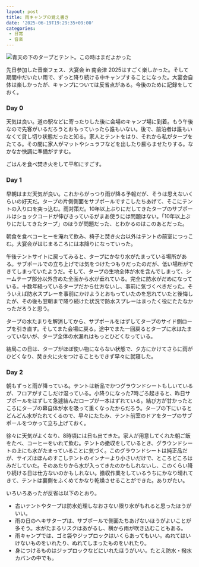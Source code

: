 ```yaml
---
layout: post
title: 雨キャンプの覚え書き
date: '2025-06-19T19:29:35+09:00'
categories:
 - 日常
 - 音楽
---
```


![青天の下のタープとテント。この時はまだよかった](/blog/images/daienkai2025_camp.jpg)

先日参加した音楽フェス、大宴会 in 南会津 2025はすごく楽しかった。そして期間中だいたい雨で、ずっと降り続ける中キャンプすることになった。大宴会自体は楽しかったが、キャンプについては反省点がある。今後のために記録をしておく。

### Day 0

天気は良い。道の駅などに寄ったりした後に会場のキャンプ場に到着。もう午後なので先客がいるだろうとおもっていったら誰もいない。後で、前泊者は誰もいなくて貸し切り状態だったと知る。家人とテントをはり、それから私がタープをたてる。その間に家人がマットやシュラフなどを出したり膨らませたりする。なかなか快調に準備がすすむ。

ごはんを食べ焚き火をして平和にすごす。

### Day 1

早朝はまだ天気が良い。これからがっつり雨が降る予報だが、そうは思えないくらいの好天だ。タープの片側側面をサブポールですこしたちあげて、そこにテントの入り口を突っ込む。雨対策だ。10年以上ぶりにだしてきたタープのサブポールはショックコードが伸びきっているがまあ使うには問題はない。「10年以上ぶりにだしてきたタープ」のほうが問題だった、とわかるのはこのあとだった。

朝食を食べコーヒーを淹れて飲み、椅子と焚き火台以外はテントの前室につっこむ。大宴会がはじまるころには本降りになっていった。

午後テントサイトに戻ってみると、タープにかなり水がたまっている場所がある。サブポールでの立ち上げでは気をつけたつもりだったのだが、低い場所ができてしまっていたようだ。そして、タープの生地全体が水を含んでしまって、シームテープ部分以外含めた全面から水が垂れている。完全に防水がだめになっている。十数年経っているタープだから仕方ないし、事前に気づくべきだった。そういえば防水スプレーを事前にかけようとおもっていたのを忘れていたと後悔したが、その後も翌朝まで降り続けた状況で防水スプレーはまったく役にたたなかっただろうと思う。

タープの水たまりを解消してから、サブポールをはずしてタープのサイド側ロープを引き直す。そしてまた会場に戻る。途中でまた一回戻るとタープに水はたまっていないが、タープ全体の水漏れはもっとひどくなっている。

結局この日は、タープがほぼ使い物にならない状態で、夕方にかけてさらに雨がひどくなり、焚き火に火をつけることもできず早々に就寝した。

### Day 2

朝もずっと雨が降っている。テントは新品でかつグラウンドシートもしいているが、フロアがすこしだけ湿っている。小降りになった7時ごろ起きると、昨日サブポールをはずして急遽結んだロープが一本はずれている。結び方が甘かったところにタープの幕自体が水を吸って重くなったからだろう。タープの下にいるとどんどん水がたれてくるので、早々にたたみ、テント前室のドアをタープのサブポールをつかって立ち上げておく。

徐々に天気がよくなり、8時頃には日も出てきた。家人が用意してくれた朝ご飯をたべ、コーヒーをいれて飲む。テントの撤収をしているとき、グラウンドシートの上にも水がたまっていることに気づく。このグラウンドシートは純正品だが、サイズはほんのすこしテントのインナーより小さいだけで、ところどころはみだしていた。そのあたりから水が入ってきたのかもしれないし、このくらい降り続ける日は仕方ないのかもしれない。撤収作業をしているうちにかなり晴れてきて、テントは裏側をふくめてかなり乾燥させることができた。ありがたい。

いろいろあったが反省は以下のとおり。

* 古いテントやタープは防水処理しなおさない限り水がもれると思ったほうがいい。
* 雨の日のヘキサタープは、サブポールで側面たちあげないほうがよいことが多そう。水がたまるリスクはあがるし、横から雨が吹き込むこともある。
* 雨キャンプでは、ゴミ袋やジップロックはいくらあってもいい。ぬれてはいけないものをいれたり、ぬれてしまったものをいれたり。
* 身につけるものはジップロックなどにいれたほうがいい。たとえ防水・撥水カバンの中でも。
